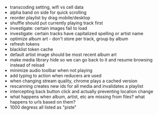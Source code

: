 - transcoding setting, wifi vs cell data
- alpha band on side for quick scrolling
- reorder playlist by drag mobile/desktop
- shuffle should put currently playing track first
- investigate: certain images fail to load
- investigate: certain tracks have capitalized spelling or artist name
- optimize album art - don't store per track, group by album
- refresh tokens
- blacklist token cache
- default artist image should be most recent album art
- make media library hide so we can go back to it and resume browsing instead of reload
- minimize audio toolbar when not playing
- add typing to action when reducers are used
- when changing stream quality, chrome plays a cached version
- rescanning creates new ids for all media and invalidates a playlist
- intercepting back button click and actually preventing location change
- what happens when album, artist, etc are missing from files? what happens to urls based on them?
- 1000 degress all listed as "piste"
